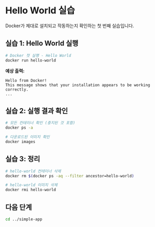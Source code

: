 # Hello World 실습

Docker가 제대로 설치되고 작동하는지 확인하는 첫 번째 실습입니다.

## 실습 1: Hello World 실행

```bash
# Docker 첫 실행 - Hello World
docker run hello-world
```

**예상 출력:**
```
Hello from Docker!
This message shows that your installation appears to be working correctly.
...
```

## 실습 2: 실행 결과 확인

```bash
# 모든 컨테이너 확인 (중지된 것 포함)
docker ps -a

# 다운로드된 이미지 확인  
docker images
```

## 실습 3: 정리

```bash
# hello-world 컨테이너 삭제
docker rm $(docker ps -aq --filter ancestor=hello-world)

# hello-world 이미지 삭제
docker rmi hello-world
```

## 다음 단계
```bash
cd ../simple-app
```
